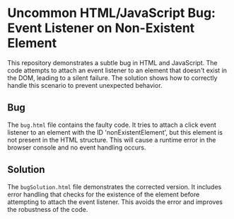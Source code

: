 # Uncommon HTML/JavaScript Bug: Event Listener on Non-Existent Element

This repository demonstrates a subtle bug in HTML and JavaScript.  The code attempts to attach an event listener to an element that doesn't exist in the DOM, leading to a silent failure. The solution shows how to correctly handle this scenario to prevent unexpected behavior.

## Bug

The `bug.html` file contains the faulty code.  It tries to attach a click event listener to an element with the ID 'nonExistentElement', but this element is not present in the HTML structure. This will cause a runtime error in the browser console and no event handling occurs.

## Solution

The `bugSolution.html` file demonstrates the corrected version. It includes error handling that checks for the existence of the element before attempting to attach the event listener. This avoids the error and improves the robustness of the code.
